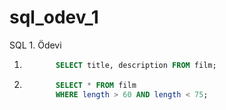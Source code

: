 # sql_odev_1
SQL 1. Ödevi

1. ```SQL 
          SELECT title, description FROM film;
2. ```SQL 
          SELECT * FROM film
          WHERE length > 60 AND length < 75;
